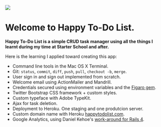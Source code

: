 ![](http://laurentcurau.com/images/happytodolist.png)

# Welcome to Happy To-Do List.

**Happy To-Do List is a simple CRUD task manager using all the things I learnt during my time at Starter School and after.**

Here is the learning I applied toward creating this app:

+ Command line tools in the Mac OS X Terminal.
+ Git: `status`, `commit`, `diff`, `push`, `pull`, `checkout -b`, `merge`.
+ User sign in and sign out implemented from scratch.
+ Welcome email using ActionMailer and Mandrill.
+ Credentials secured using environment variables and the [Figaro gem](https://github.com/laserlemon/figaro).
+ Twitter Bootstrap CSS framework + custom styles.
+ Custom typeface with Adobe TypeKit.
+ Ajax for task deletion.
+ Deployment to Heroku. One staging and one produtcion server.
+ Custom domain name with Heroku [happytodolist.com](http://www.happytodolist.com).
+ Google Analytics, using Daniel Kehoe's [work-around for Rails 4](http://railsapps.github.io/rails-google-analytics.html/).
